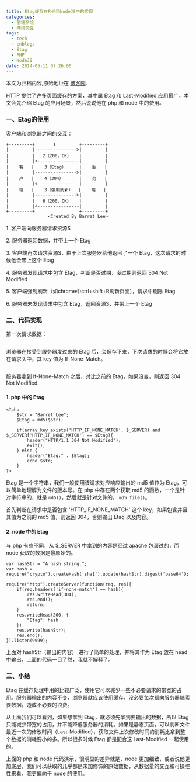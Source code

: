 ```yaml
---
title: Etag缓存在PHP和NodeJS中的实现
categories:
  - 前端杂烩
  - 网络交互
tags:
  - tech
  - cnblogs
  - Etag
  - PHP
  - NodeJS
date: 2014-05-11 07:26:00
---
```


<div class="history-article">本文为归档内容,原始地址在 <a href="http://www.cnblogs.com/hustskyking/archive/2014/05/11/etag-in-node.html" target="_blank">博客园</a>.</div>

<p>HTTP 提供了许多页面缓存的方案，其中属 Etag 和 Last-Modified 应用最广。本文会先介绍 Etag 的应用场景，然后说说他在 php 和 node 中的使用。</p>
<h3>一、Etag的使用</h3>
<p>客户端和浏览器之间的交互：</p>

```
+---------+       1         +---------+
|         |---------------->|         |
|         |   2（200，OK）   |         |
|         |<----------------|         |
|    客   |    3（Etag）     |    服   |
|         |---------------->|         |
|    户   |    4（304）      |    务   |
|         |<----------------|         |
|    端   |    3（强制刷新）  |    端   |
|         |---------------->|         |
|         |   6（200，OK）   |         |
|         |<----------------|         |
+---------+                 +---------+
                <Created By Barret Lee>
```
<p>1. 客户端向服务器请求资源S</p>
<p>2. 服务器返回数据，并带上一个 Etag</p>
<p>3. 客户端再次请求资源S，由于上次服务器给他返回了一个 Etag，这次请求的时候他会带上这个 Etag</p>
<p>4. 服务器发现请求中包含 Etag，判断是否过期，没过期则返回 304 Not Modified</p>
<p>5. 客户端强制刷新（如chrome中ctrl+shift+R刷新页面），请求中剔除 Etag</p>
<p>6. 服务器未发现请求中包含 Etag，返回资源S，并带上一个 Etag</p>
<h3>二、代码实现</h3>
<p>第一次请求数据：</p>
<p><img src="//img.alicdn.com/tfs/TB1oyqGa_tYBeNjy1XdXXXXyVXa-300-300.png" data-original="/blogimgs/2014/05/11/111923172133405.jpg" data-source="http://images.cnitblog.com/i/387325/201405/111923172133405.jpg" alt=""></p>
<p>浏览器在接受到服务器发过来的 Etag 后，会保存下来，下次请求的时候会将它放在请求头中，其 key 值为 If-None-Match。</p>
<p><img src="//img.alicdn.com/tfs/TB1oyqGa_tYBeNjy1XdXXXXyVXa-300-300.png" data-original="/blogimgs/2014/05/11/111923246041196.jpg" data-source="http://images.cnitblog.com/i/387325/201405/111923246041196.jpg" alt=""></p>
<p>服务器拿到 If-None-Match 之后，对比之前的 Etag，如果没变，则返回 304 Not Modified.</p>
<h4>1. php 中的 Etag</h4>

```
<?php
    $str = "Barret Lee";
    $Etag = md5($str);

    if(array_key_exists('HTTP_IF_NONE_MATCH', $_SERVER) and $_SERVER['HTTP_IF_NONE_MATCH'] == $Etag){
        header("HTTP/1.1 304 Not Modified");
        exit();
    } else {
        header("Etag:" . $Etag);
        echo $str;
    }
?>

```

<p>Etag 是一个字符串，我们一般使用该请求对应响应输出的 md5 值作为 Etag，可以简单地理解为文件的版本号。在 php 中存在两个获取 md5 的函数，一个是针对字符串的，就是 <code>md5()</code>，然后就是针对文件的， <code>md5_file()</code>。</p>
<p>首先判断在请求中是否包含 'HTTP_IF_NONE_MATCH' 这个 key，如果包含并且其值为之前的 md5 值，则返回 304，否则输出 Etag 以及内容。</p>
<h4>2. node 中的 Etag</h4>
<p>与 php 有些不同，从 $_SERVER 中拿到的内容是经过 apache 包装过的，而 node 获取的数据是最原始的。</p>

```
var hashStr = "A hash string.";
var hash = require("crypto").createHash('sha1').update(hashStr).digest('base64');

require("http").createServer(function(req, res){
    if(req.headers['if-none-match'] == hash){
        res.writeHead(304);
        res.end();
        return;
    }
    res.writeHead(200, {
        "Etag": hash
    })
    res.write(hashStr);
    res.end();
}).listen(9999);

```

<p>上面对 hashStr（输出的内容） 进行了简单的处理，并将其作为 Etag 放在 head 中输出，上面的代码一目了然，我就不解释了。</p>
<h3>三、小结</h3>
<p>Etag 在缓存处理中用的比较广泛，使用它可以减少一些不必要请求的带宽的占用。服务器输出的内容不变，浏览器就应该使用缓存，没必要每次都向服务器端索要数据，造成不必要的浪费。</p>
<p>从上面我们可以看到，如果想拿到 Etag，就必须先拿到要输出的数据，所以 Etag 只能减少带宽的占用，并不能降低服务器的消耗。如果是静态页面，可以判断文件最近一次的修改时间（Last-Modified），获取文件上次修改时间的消耗比拿到整个数据的消耗要小的多。所以很多时候 Etag 都是配合这 Last-Modified 一起使用的。</p>
<p>上面的 php 和 node 代码演示，很明显的差异就是，node 更加细致，或者说他更加底层，我们可以获取的几乎都是未加修饰的原始数据，从数据量的交互和可操控性来看，我更偏向于 node 的使用。</p>

